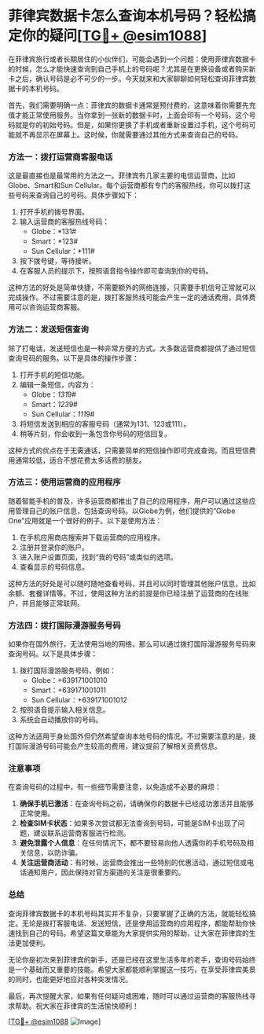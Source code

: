 # 菲律宾数据卡怎么查询本机号码？轻松搞定你的疑问[[TG💪+ @esim1088](https://t.me/s/esim1088)]

在菲律宾旅行或者长期居住的小伙伴们，可能会遇到一个问题：使用菲律宾数据卡的时候，怎么才能快速查询到自己手机上的号码呢？尤其是在更换设备或者购买新卡之后，确认号码是必不可少的一步。今天就来和大家聊聊如何轻松查询菲律宾数据卡的本机号码。

首先，我们需要明确一点：菲律宾的数据卡通常是预付费的，这意味着你需要先充值才能正常使用服务。当你拿到一张新的数据卡时，上面会印有一个号码，这个号码就是你的初始号码。但是，如果你更换了手机或者重新设置过手机，这个号码可能就不再显示在屏幕上。这时候，你就需要通过其他方式来查询自己的号码。

### 方法一：拨打运营商客服电话

这是最直接也是最常用的方法之一。菲律宾有几家主要的电信运营商，比如Globe、Smart和Sun Cellular。每个运营商都有专门的客服热线，你可以拨打这些号码来查询自己的号码。具体步骤如下：

1. 打开手机的拨号界面。
2. 输入运营商的客服热线号码：
   - Globe：*131#
   - Smart：*123#
   - Sun Cellular：*111#
3. 按下拨号键，等待接听。
4. 在客服人员的提示下，按照语音指令操作即可查询到你的号码。

这种方法的好处是简单快捷，不需要额外的网络连接，只需要手机信号正常就可以完成操作。不过需要注意的是，拨打客服热线可能会产生一定的通话费用，具体费用可以咨询运营商客服。

### 方法二：发送短信查询

除了打电话，发送短信也是一种非常方便的方式。大多数运营商都提供了通过短信查询号码的服务。以下是具体的操作步骤：

1. 打开手机的短信功能。
2. 编辑一条短信，内容为：
   - Globe：*131*9#
   - Smart：*123*9#
   - Sun Cellular：*111*9#
3. 将短信发送到相应的客服号码（通常为131、123或111）。
4. 稍等片刻，你会收到一条包含你号码的短信回复。

这种方式的优点在于无需通话，只需要简单的短信操作即可完成查询。而且短信费用通常较低，适合不想花费太多话费的朋友。

### 方法三：使用运营商的应用程序

随着智能手机的普及，许多运营商都推出了自己的应用程序，用户可以通过这些应用管理自己的账户信息，包括查询号码。以Globe为例，他们提供的“Globe One”应用就是一个很好的例子。以下是使用方法：

1. 在手机应用商店搜索并下载运营商的应用程序。
2. 注册并登录你的账户。
3. 进入账户设置页面，找到“我的号码”或类似的选项。
4. 查看显示的号码信息。

这种方法的好处是可以随时随地查看号码，并且可以同时管理其他账户信息，比如余额、套餐详情等。不过，使用这种方法的前提是你已经注册了运营商的在线账户，并且能够正常联网。

### 方法四：拨打国际漫游服务号码

如果你在国外旅行，无法使用当地的网络，那么可以通过拨打国际漫游服务号码来查询号码。以下是具体步骤：

1. 拨打国际漫游服务号码，例如：
   - Globe：+639171001010
   - Smart：+639171001011
   - Sun Cellular：+639171001012
2. 按照语音提示输入相关信息。
3. 系统会自动播放你的号码。

这种方法适用于身处国外但仍然希望查询本地号码的情况。不过需要注意的是，拨打国际漫游号码可能会产生较高的费用，建议提前了解相关资费信息。

### 注意事项

在查询号码的过程中，有一些细节需要注意，以免造成不必要的麻烦：

1. **确保手机已激活**：在查询号码之前，请确保你的数据卡已经成功激活并且能够正常使用。
2. **检查SIM卡状态**：如果多次尝试都无法查询到号码，可能是SIM卡出现了问题，建议联系运营商客服进行检测。
3. **避免泄露个人信息**：在任何情况下，都不要轻易向他人透露你的手机号码及相关信息，以防诈骗。
4. **关注运营商活动**：有时候，运营商会推出一些特别的优惠活动，通过短信或电话通知用户，因此保持对官方渠道的关注是很重要的。

### 总结

查询菲律宾数据卡的本机号码其实并不复杂，只要掌握了正确的方法，就能轻松搞定。无论是拨打客服电话、发送短信，还是使用运营商的应用程序，都能帮助你快速找到自己的号码。希望这篇文章能为大家提供实用的帮助，让大家在菲律宾的生活更加便利。

无论你是初次来到菲律宾的新手，还是已经在这里生活多年的老手，查询号码始终是一个基础而又重要的技能。希望大家都能顺利掌握这一技巧，在享受菲律宾美景的同时，也能更好地应对各种突发情况。

最后，再次提醒大家，如果有任何疑问或困难，随时可以通过运营商的客服热线寻求帮助。祝大家在菲律宾的生活愉快顺利！

[[TG💪+ @esim1088](https://t.me/s/esim1088) ![Image](https://i.postimg.cc/4NQfJmqS/Snipaste-2025-05-13-00-14-12.png)]